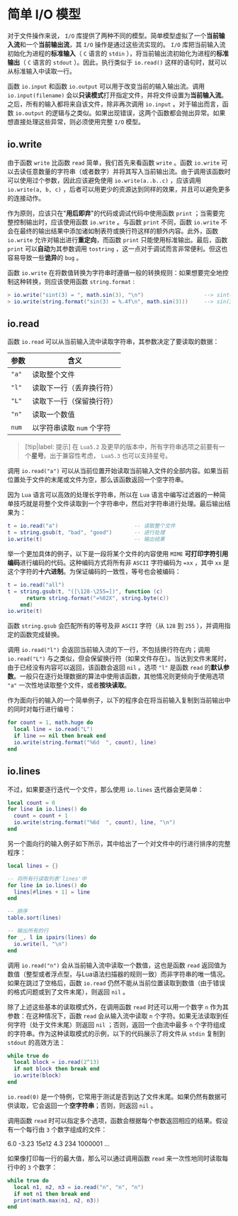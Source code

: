 # 简单 I/O 模型

对于文件操作来说， `I/O` 库提供了两种不同的模型。简单模型虚拟了一个**当前输入流**和一个**当前输出流**，其 `I/O` 操作是通过这些流实现的。 `I/O` 库把当前输入流初始化为进程的**标准输入**（ `C` 语言的 `stdin` ），将当前输出流初始化为进程的**标准输出**（ `C` 语言的 `stdout` ）。因此，执行类似于 `io.read()` 这样的语句时，就可以从标准输入中读取一行。

函数 `io.input` 和函数 `io.output` 可以用于改变当前的输入输出流。调用 `io.input(filename)` 会以**只读模式**打开指定文件，并将文件设置为**当前输入流**。之后，所有的输入都将来自该文件，除非再次调用 `io.input` 。对于输出而言，函数 `io.output` 的逻辑与之类似。如果出现错误，这两个函数都会抛出异常。如果想直接处理这些异常，则必须使用完整 `I/O` 模型。

## io.write

由于函数 `write` 比函数 `read` 简单，我们首先来看函数 `write` 。函数 `io.write` 可以去读任意数量的字符串（或者数字）并将其写入当前输出流。由于调用该函数时可以使用过个参数，因此应该避免使用 `io.write(a..b..c)` ，应该调用 `io.write(a, b, c)` ，后者可以用更少的资源达到同样的效果，并且可以避免更多的连接动作。

作为原则，应该只在"**用后即弃**"的代码或调试代码中使用函数 `print` ；当需要完整控制输出时，应该使用函数 `io.write` 。与函数 `print` 不同，函数 `io.write` 不会在最终的输出结果中添加诸如制表符或换行符这样的额外内容。此外，函数 `io.write` 允许对输出进行**重定向**，而函数 `print` 只能使用标准输出。最后，函数 `print` 可以**自动**为其参数调用 `tostring` ，这一点对于调试而言非常便利。但这也容易导致一些**诡异**的 `bug` 。

函数 `io.write` 在将数值转换为字符串时遵循一般的转换规则：如果想要完全地控制这种转换，则应该使用函数 `string.format` :

```lua
> io.write("sint(3) = ", math.sin(3), "\n")                   --> sint(3) = 0.14112000805987
> io.write(string.format("sin(3) = %.4f\n", math.sin(3)))     --> sin(3) = 0.1411
```

## io.read

函数 `io.read` 可以从当前输入流中读取字符串，其参数决定了要读取的数据：

|参数|含义|
|-----|-----|
| `"a"` |读取整个文件|
| `"l"` |读取下一行（丢弃换行符）|
| `"L"` |读取下一行（保留换行符）|
| `"n"` |读取一个数值|
| `num` |以字符串读取 `num` 个字符|

> [!tip|label: 提示]
> 在 `Lua5.2` 及更早的版本中，所有字符串选项之前要有一个**星号**。出于兼容性考虑， `Lua5.3` 也可以支持星号。

调用 `io.read("a")` 可以从当前位置开始读取当前输入文件的全部内容。如果当前位置处于文件的末尾或文件为空，那么该函数返回一个空字符串。

因为 `Lua` 语言可以高效的处理长字符串，所以在 `Lua` 语言中编写过滤器的一种简单技巧就是将整个文件读取到一个字符串中，然后对字符串进行处理。最后输出结果为：

```lua
t = io.read("a")                        -- 读取整个文件
t = string.gsub(t, "bad", "good")       -- 进行处理
io.write(t)                             -- 输出结果
```

举一个更加具体的例子，以下是一段将某个文件的内容使用 `MIME` **可打印字符引用编码**进行编码的代码。这种编码方式将所有非 `ASCII` 字符编码为 `=xx` ，其中 `xx` 是这个字符的**十六进制**。为保证编码的一致性，等号也会被编码：

```lua
t = io.read("all")
t = string.gsub(t, "([\128-\255=])", function (c)
      return string.format("=%02X", string.byte(c))
    end)
io.write(t)
```

函数 `string.gsub` 会匹配所有的等号及非 `ASCII` 字符（从 `128` 到 `255` ），并调用指定的函数完成替换。

调用 `io.read("l")` 会返回当前输入流的下一行，不包括换行符在内；调用 `io.read("L")` 与之类似，但会保留换行符（如果文件存在）。当达到文件末尾时，由于已经没有内容可以返回，该函数会返回 `nil` 。选项 `"l"` 是函数 `read` 的**默认参数**。一般只在逐行处理数据的算法中使用该函数，其他情况则更倾向于使用选项 `"a"` 一次性地读取整个文件，或者**按块读取**。

作为面向行的输入的一个简单例子，以下的程序会在将当前输入复制到当前输出中的同时对每行进行编号：

```lua
for count = 1, math.huge do
  local line = io.read("L")
  if line == nil then break end
  io.write(string.format("%6d  ", count), line)
end
```

## io.lines

不过，如果要逐行迭代一个文件，那么使用 `io.lines` 迭代器会更简单：

```lua
local count = 0
for line in io.lines() do
  count = count + 1
  io.write(string.format("%6d  ", count), line, "\n")
end
```

另一个面向行的输入例子如下所示，其中给出了一个对文件中的行进行排序的完整程序：

```lua
local lines = {}

-- 将所有行读取列表'lines'中
for line in io.lines() do
  lines[#lines + 1] = line
end

-- 排序
table.sort(lines)

-- 输出所有的行
for _, l in ipairs(lines) do
  io.write(l, "\n")
end
```

调用 `io.read("n")` 会从当前输入流中读取一个数值，这也是函数 `read` 返回值为数值（整型或者浮点型，与Lua语法扫描器的规则一致）而非字符串的唯一情况。如果在跳过了空格后，函数 `io.read` 仍然不能从当前位置读取到数值（由于错误的格式问题或到了文件末尾），则返回 `nil` 。

除了上述这些基本的读取模式外，在调用函数 `read` 时还可以用一个数字 `n` 作为其参数：在这种情况下，函数 `read` 会从输入流中读取 `n` 个字符。如果无法读取到任何字符（处于文件末尾）则返回 `nil` ；否则，返回一个由流中最多 `n` 个字符组成的字符串。作为这种读取模式的示例，以下的代码展示了将文件从 `stdin` 复制到 `stdout` 的高效方法：

```lua
while true do
  local block = io.read(2^13)
  if not block then break end
  io.write(block)
end
```

`io.read(0)` 是一个特例，它常用于测试是否到达了文件末尾。如果仍然有数据可供读取，它会返回一个**空字符串**；否则，则返回 `nil` 。

调用函数 `read` 时可以指定多个选项，函数会根据每个参数返回相应的结果。假设有一个每行由 `3` 个数字组成的文件：

6.0     -3.23     15e12
4.3     234       1000001
...

如果像打印每一行的最大值，那么可以通过调用函数 `read` 来一次性地同时读取每行中的 `3` 个数字：

```lua
while true do
  local n1, n2, n3 = io.read("n", "n", "n")
  if not n1 then break end
  print(math.max(n1, n2, n3))
end
```
